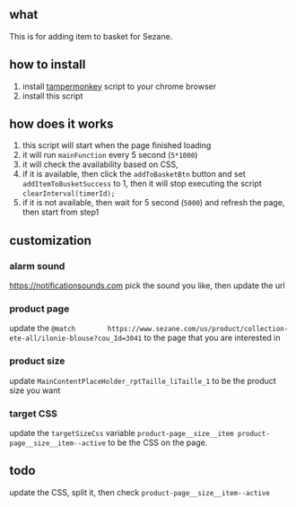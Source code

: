 ## what
This is for adding item to basket for Sezane. 

## how to install
1. install [tampermonkey](https://www.tampermonkey.net/) script to your chrome browser
2. install this script


## how does it works

1. this script will start when the page finished loading
2. it will run `mainFunction` every 5 second (`5*1000`)
3. it will check the availability based on CSS, 
31. if it is available, then click the `addToBasketBtn` button and set `addItemToBusketSuccess` to 1, then it will stop executing the script `clearInterval(timerId);`
31. if it is not available, then wait for 5 second (`5000`) and refresh the page, then start from step1

## customization 

### alarm sound 
https://notificationsounds.com
pick the sound you like, then update the url

### product page
update the `@match        https://www.sezane.com/us/product/collection-ete-all/ilonie-blouse?cou_Id=3041` to the page that you are interested in

### product size
update `MainContentPlaceHolder_rptTaille_liTaille_1` to be the product size you want 

### target CSS
update the `targetSizeCss` variable `product-page__size__item product-page__size__item--active` to be the CSS on the page. 

## todo 
update the CSS, split it, then check `product-page__size__item--active`


